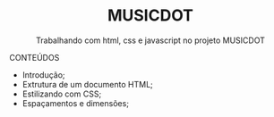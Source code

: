 <h1 align="center">MUSICDOT</H1>

<p align="center">Trabalhando com html, css e javascript no projeto MUSICDOT</p>

CONTEÚDOS

  * Introdução;
  * Extrutura de um documento HTML;
  * Estilizando com CSS;
  * Espaçamentos e dimensões;
